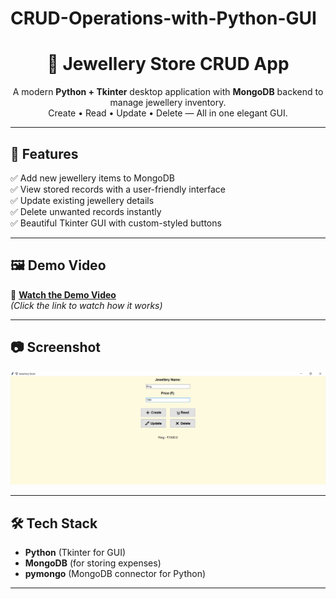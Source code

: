# CRUD-Operations-with-Python-GUI

<h1 align="center">💎 Jewellery Store CRUD App</h1>

<p align="center">
A modern <b>Python + Tkinter</b> desktop application with <b>MongoDB</b> backend to manage jewellery inventory.<br>
Create • Read • Update • Delete — All in one elegant GUI.
</p>

---

## 🚀 Features
✅ Add new jewellery items to MongoDB  
✅ View stored records with a user-friendly interface  
✅ Update existing jewellery details  
✅ Delete unwanted records instantly  
✅ Beautiful Tkinter GUI with custom-styled buttons  

---

## 🖼 Demo Video
🎥 **[Watch the Demo Video](https://drive.google.com/your_video_link_here)**  
*(Click the link to watch how it works)*  

---

## 📷 Screenshot
![image alt](https://github.com/Anjali-118/CRUD-Operations-with-Python-GUI/blob/main/Screenshot.png?raw=true)

---

## 🛠 Tech Stack
- **Python** (Tkinter for GUI)
- **MongoDB** (for storing expenses)
- **pymongo** (MongoDB connector for Python)

---



